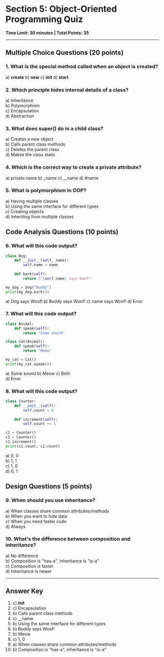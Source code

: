 # Section 5: Object-Oriented Programming Quiz
**Time Limit: 30 minutes | Total Points: 35**

---

## Multiple Choice Questions (20 points)

### 1. What is the special method called when an object is created?
a) __create__
b) __new__
c) __init__
d) __start__

### 2. Which principle hides internal details of a class?
a) Inheritance  
b) Polymorphism  
c) Encapsulation  
d) Abstraction

### 3. What does super() do in a child class?
a) Creates a new object  
b) Calls parent class methods  
c) Deletes the parent class  
d) Makes the class static

### 4. Which is the correct way to create a private attribute?
a) private name
b) _name
c) __name
d) #name

### 5. What is polymorphism in OOP?
a) Having multiple classes  
b) Using the same interface for different types  
c) Creating objects  
d) Inheriting from multiple classes

## Code Analysis Questions (10 points)

### 6. What will this code output?
```python
class Dog:
    def __init__(self, name):
        self.name = name
    
    def bark(self):
        return f"{self.name} says Woof!"

my_dog = Dog("Buddy")
print(my_dog.bark())
```
a) Dog says Woof!
b) Buddy says Woof!
c) name says Woof!
d) Error

### 7. What will this code output?
```python
class Animal:
    def speak(self):
        return "Some sound"

class Cat(Animal):
    def speak(self):
        return "Meow"

my_cat = Cat()
print(my_cat.speak())
```
a) Some sound
b) Meow
c) Both  
d) Error

### 8. What will this code output?
```python
class Counter:
    def __init__(self):
        self.count = 0
    
    def increment(self):
        self.count += 1

c1 = Counter()
c2 = Counter()
c1.increment()
print(c1.count, c2.count)
```
a) 0, 0  
b) 1, 1  
c) 1, 0  
d) 0, 1

## Design Questions (5 points)

### 9. When should you use inheritance?
a) When classes share common attributes/methods  
b) When you want to hide data  
c) When you need faster code  
d) Always

### 10. What's the difference between composition and inheritance?
a) No difference  
b) Composition is "has-a", inheritance is "is-a"  
c) Composition is faster  
d) Inheritance is newer

---

## Answer Key
1. c) __init__
2. c) Encapsulation
3. b) Calls parent class methods
4. c) __name
5. b) Using the same interface for different types
6. b) Buddy says Woof!
7. b) Meow
8. c) 1, 0
9. a) When classes share common attributes/methods
10. b) Composition is "has-a", inheritance is "is-a"